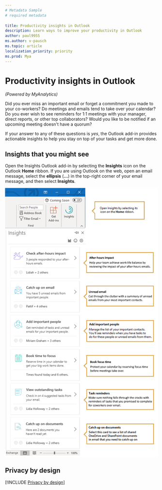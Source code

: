 ```yaml
---
# Metadata Sample
# required metadata

title: Productivity insights in Outlook
description: Learn ways to improve your productivity in Outlook 
author: paul9955
ms.author: v-pausch
ms.topic: article
localization_priority: priority 
ms.prod: Mya
---
```


# Productivity insights in Outlook

_(Powered by MyAnalytics)_

Did you ever miss an important email or forget a commitment you made to your co-workers? Do meetings and emails tend to take over your calendar? Do you ever wish to see reminders for 1:1 meetings with your manager, direct reports, or other top collaborators? Would you like to be notified if an upcoming meeting doesn't have a quorum?  

If your answer to any of these questions is _yes_, the Outlook add-in provides actionable insights to help you stay on top of your tasks and get more done.  

## Insights that you might see

Open the Insights Outlook add-in by selecting the **Insights** icon on the Outlook **Home** ribbon. If you are using  Outlook on the web, open an email message, select the **ellipsis** (**...**) in the top-right corner of your email message, and then select **Insights**.

![Insights panel](../../images/mya/overview/insights-cards-12.png)

## Privacy by design

[!INCLUDE [Privacy by design](../includes/privacy-by-design.md)]
